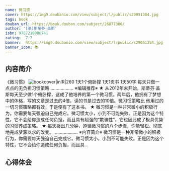 ```yaml
---
name: 微习惯
cover: https://img9.doubanio.com/view/subject/l/public/s29051384.jpg
tags: book
douban_url: https://book.douban.com/subject/26877306/
author: '[美]斯蒂芬·盖斯'
isbn: 9787210086741
rating:  7.7 
banner:  https://img9.doubanio.com/view/subject/l/public/s29051384.jpg
banner_icon: 📚
---
```

## 内容简介
《微习惯》
![bookcover|inlR|260](https://img9.doubanio.com/view/subject/l/public/s29051384.jpg)
1天1个俯卧撑
1天1页书
1天50字
每天只做一点点的无负担习惯策略
………………
※编辑推荐※
★ 从2012年末开始，斯蒂芬·盖斯每天至少做1个俯卧撑，这成了他培养的第一个微习惯。两年后，他拥有了梦想中的体格，写的文章是过去的4倍，读的书是过去的10倍。微习惯策略比 他用过的一切习惯策略都有效，于是便有了这本书。
★ 微习惯是一种非常微小的积极行为，你需要每天强迫自己完成它。微习惯太小，小到不可能失败。正是因为这个特性，它不会给你造成任何负担，而且具有超强的“欺骗性”，它也因此成了极具优势的习惯养成策略。
★ 每天拨出几分钟，遵循微习惯的八个步骤，你能轻松、彻底地完成梦寐以求的改变。
………………
※内容简介※
微习惯是一种非常微小的积极行为，你需要每天强迫自己完成它。微习惯太小，小到不可能失败。正是因为这个特性，它不会给你造成任何负担，而且具...

## 心得体会
